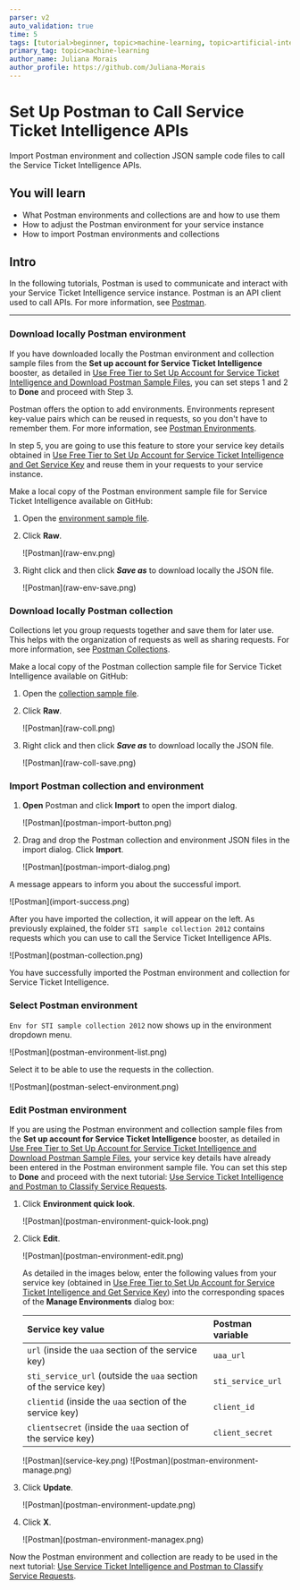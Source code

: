 ```yaml
---
parser: v2
auto_validation: true
time: 5
tags: [tutorial>beginner, topic>machine-learning, topic>artificial-intelligence, topic>cloud, software-product>sap-business-technology-platform, software-product>sap-ai-business-services, software-product>service-ticket-intelligence, tutorial>free-tier]
primary_tag: topic>machine-learning
author_name: Juliana Morais
author_profile: https://github.com/Juliana-Morais
---
```


# Set Up Postman to Call Service Ticket Intelligence APIs
<!-- description --> Import Postman environment and collection JSON sample code files to call the Service Ticket Intelligence APIs.

## You will learn
  - What Postman environments and collections are and how to use them
  - How to adjust the Postman environment for your service instance
  - How to import Postman environments and collections

## Intro
In the following tutorials, Postman is used to communicate and interact with your Service Ticket Intelligence service instance. Postman is an API client used to call APIs. For more information, see [Postman](https://learning.getpostman.com/).

---

### Download locally Postman environment


If you have downloaded locally the Postman environment and collection sample files from the **Set up account for Service Ticket Intelligence** booster, as detailed in [Use Free Tier to Set Up Account for Service Ticket Intelligence and Download Postman Sample Files](cp-aibus-sti-booster-free-postman), you can set steps 1 and 2 to **Done** and proceed with Step 3.

Postman offers the option to add environments. Environments represent key-value pairs which can be reused in requests, so you don't have to remember them. For more information, see [Postman Environments](https://learning.getpostman.com/docs/postman/environments-and-globals/intro-to-environments-and-globals/).

In step 5, you are going to use this feature to store your service key details obtained in [Use Free Tier to Set Up Account for Service Ticket Intelligence and Get Service Key](cp-aibus-sti-booster-free-key) and reuse them in your requests to your service instance.

Make a local copy of the Postman environment sample file for Service Ticket Intelligence available on GitHub:

1. Open the [environment sample file](https://github.com/SAP-samples/service-ticket-intelligence-postman-collection/blob/main/Env%20for%20STI%20sample%20collection%202012.postman_environment.json).

2. Click **Raw**.

    <!-- border -->![Postman](raw-env.png)

3. Right click and then click ***Save as*** to download locally the JSON file.

    <!-- border -->![Postman](raw-env-save.png)




### Download locally Postman collection


Collections let you group requests together and save them for later use. This helps with the organization of requests as well as sharing requests. For more information, see [Postman Collections](https://learning.getpostman.com/docs/postman/collections/intro-to-collections/).

Make a local copy of the Postman collection sample file for Service Ticket Intelligence available on GitHub:

1. Open the [collection sample file](https://github.com/SAP-samples/service-ticket-intelligence-postman-collection/blob/main/STI%20sample%20collection%202108.postman_collection.json).

2. Click **Raw**.

    <!-- border -->![Postman](raw-coll.png)

3. Right click and then click ***Save as*** to download locally the JSON file.

    <!-- border -->![Postman](raw-coll-save.png)



### Import Postman collection and environment


1. **Open** Postman and click **Import** to open the import dialog.

    <!-- border -->![Postman](postman-import-button.png)

2. Drag and drop the Postman collection and environment JSON files in the import dialog. Click **Import**.

    <!-- border -->![Postman](postman-import-dialog.png)

A message appears to inform you about the successful import.

<!-- border -->![Postman](import-success.png)

After you have imported the collection, it will appear on the left. As previously explained, the folder `STI sample collection 2012` contains requests which you can use to call the Service Ticket Intelligence APIs.

<!-- border -->![Postman](postman-collection.png)

You have successfully imported the Postman environment and collection for Service Ticket Intelligence.



### Select Postman environment


`Env for STI sample collection 2012` now shows up in the environment dropdown menu.

<!-- border -->![Postman](postman-environment-list.png)

Select it to be able to use the requests in the collection.

<!-- border -->![Postman](postman-select-environment.png)



### Edit Postman environment


If you are using the Postman environment and collection sample files from the **Set up account for Service Ticket Intelligence** booster, as detailed in [Use Free Tier to Set Up Account for Service Ticket Intelligence and Download Postman Sample Files](cp-aibus-sti-booster-free-postman), your service key details have already been entered in the Postman environment sample file. You can set this step to **Done** and proceed with the next tutorial: [Use Service Ticket Intelligence and Postman to Classify Service Requests](cp-aibus-sti-postman-classification).

1. Click **Environment quick look**.

    <!-- border -->![Postman](postman-environment-quick-look.png)

2. Click **Edit**.

    <!-- border -->![Postman](postman-environment-edit.png)

    As detailed in the images below, enter the following values from your service key (obtained in [Use Free Tier to Set Up Account for Service Ticket Intelligence and Get Service Key](cp-aibus-sti-booster-free-key)) into the corresponding spaces of the **Manage Environments** dialog box:

    |  Service key value                                                | Postman variable
    |  :----------------------------------------------------------------| :--------------------
    |  `url` (inside the `uaa` section of the service key)              | `uaa_url`
    |  `sti_service_url` (outside the `uaa` section of the service key) | `sti_service_url`
    |  `clientid` (inside the `uaa` section of the service key)         | `client_id`
    |  `clientsecret` (inside the `uaa` section of the service key)     | `client_secret`

    <!-- border -->![Postman](service-key.png)

    <!-- border -->![Postman](postman-environment-manage.png)

3. Click **Update**.

    <!-- border -->![Postman](postman-environment-update.png)

4. Click **X**.

    <!-- border -->![Postman](postman-environment-managex.png)

Now the Postman environment and collection are ready to be used in the next tutorial: [Use Service Ticket Intelligence and Postman to Classify Service Requests](cp-aibus-sti-postman-classification).

